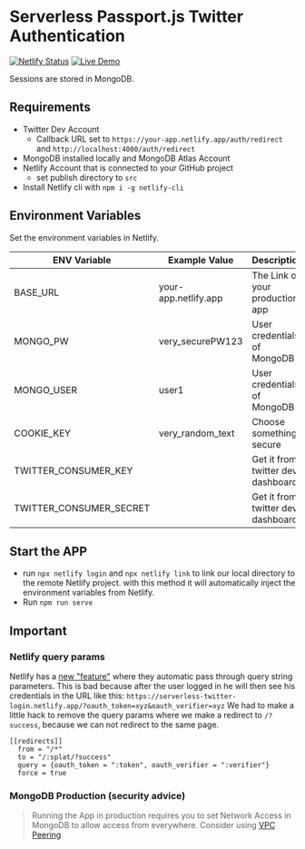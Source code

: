 # Serverless Passport.js Twitter Authentication

[![Netlify Status](https://api.netlify.com/api/v1/badges/78d26e11-70d9-4eb7-9cd3-2c9434698841/deploy-status)](https://app.netlify.com/sites/serverless-twitter-login/deploys)
[![Live Demo](https://img.shields.io/badge/Live Preview-Click Me-green.svg?style=social)](https://serverless-twitter-login.netlify.app/)

Sessions are stored in MongoDB.

## Requirements

- Twitter Dev Account
  - Callback URL set to `https://your-app.netlify.app/auth/redirect` and `http://localhost:4000/auth/redirect`
- MongoDB installed locally and MongoDB Atlas Account
- Netlify Account that is connected to your GitHub project
  - set publish directory to `src`
- Install Netlify cli with `npm i -g netlify-cli`

## Environment Variables

Set the environment variables in Netlify.

| ENV Variable            | Example Value        | Description                       |
| ----------------------- | -------------------- | --------------------------------- |
| BASE_URL                | your-app.netlify.app | The Link of your production app   |
| MONGO_PW                | very_securePW123     | User credentials of MongoDB       |
| MONGO_USER              | user1                | User credentials of MongoDB       |
| COOKIE_KEY              | very_random_text     | Choose something secure           |
| TWITTER_CONSUMER_KEY    |                      | Get it from twitter dev dashboard |
| TWITTER_CONSUMER_SECRET |                      | Get it from twitter dev dashboard |

## Start the APP

- run `npx netlify login` and `npx netlify link` to link our local directory to the remote Netlify project. with this method it will automatically inject the environment variables from Netlify.
- Run `npm run serve`

## Important

### Netlify query params

Netlify has a [new "feature"](https://answers.netlify.com/t/changes-to-redirects-with-query-string-parameters-are-coming/23436) where they automatic pass through query string parameters. This is bad because after the user logged in he will then see his credentials in the URL like this: `https://serverless-twitter-login.netlify.app/?oauth_token=xyz&oauth_verifier=xyz`
We had to make a little hack to remove the query params where we make a redirect to `/?success`, because we can not redirect to the same page.

```text
[[redirects]]
  from = "/*"
  to = "/:splat/?success"
  query = {oauth_token = ":token", oauth_verifier = ":verifier"}
  force = true
```

### MongoDB Production (security advice)

> Running the App in production requires you to set Network Access in MongoDB to allow access from everywhere. Consider using [VPC Peering](https://www.youtube.com/watch?v=kWhIwlNkZm4)
